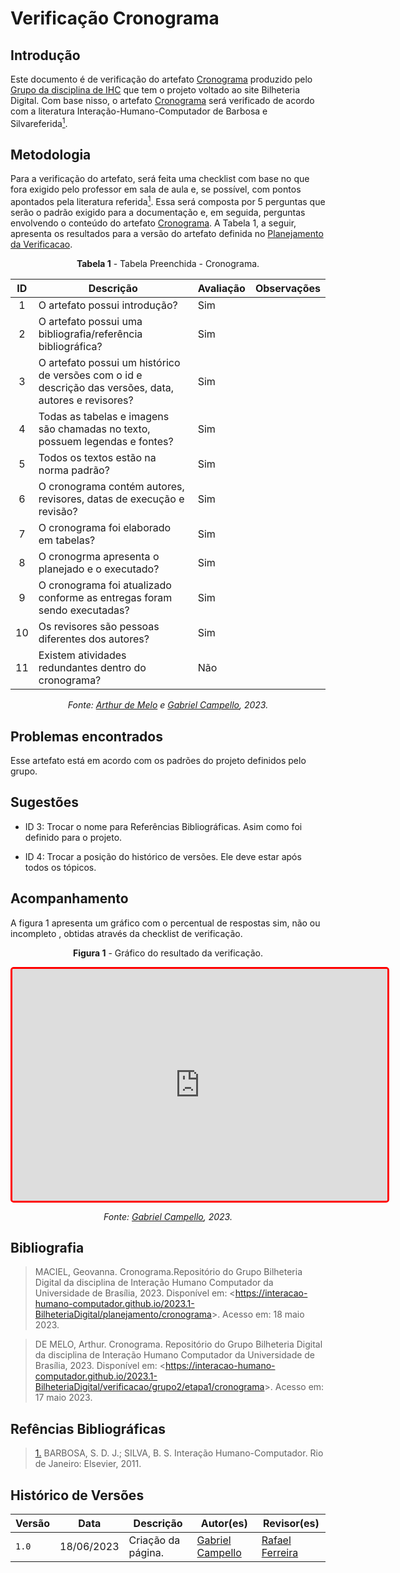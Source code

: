 # Verificação Cronograma

## Introdução

Este documento é de verificação do artefato [Cronograma](../../../../planejamento/cronograma) produzido pelo [Grupo da disciplina de IHC](https://github.com/Interacao-Humano-Computador/2023.1-BilheteriaDigital) que tem o projeto voltado ao site Bilheteria Digital. Com base nisso, o artefato [Cronograma](../../../../planejamento/cronograma) será verificado de acordo com a literatura Interação-Humano-Computador de Barbosa e Silvareferida<a id=anchor_1 href="#REF1"><sup>1</sup></a>.

## Metodologia

Para a verificação do artefato, será feita uma checklist com base no que fora exigido pelo professor em sala de aula e, se possível, com pontos apontados pela literatura referida<a id=anchor_1 href="#REF1"><sup>1</sup></a>. Essa será composta por 5 perguntas que serão o padrão exigido para a documentação e, em seguida, perguntas envolvendo o conteúdo do artefato [Cronograma](../../../../planejamento/cronograma). A Tabela 1, a seguir, apresenta os resultados para a versão do artefato definida no [Planejamento da Verificacao](../etapa1/planejamento-verificacao-etapa1-grupo.md).

<center>

**Tabela 1** - Tabela Preenchida - Cronograma.

| ID  | Descrição                                                                                              | Avaliação | Observações |
| :-: | ------------------------------------------------------------------------------------------------------ | --------- | ----------- |
|  1  | O artefato possui introdução?                                                                          | Sim       |             |
|  2  | O artefato possui uma bibliografia/referência bibliográfica?                                           | Sim       |             |
|  3  | O artefato possui um histórico de versões com o id e descrição das versões, data, autores e revisores? | Sim       |             |
|  4  | Todas as tabelas e imagens são chamadas no texto, possuem legendas e fontes?                           | Sim       |             |
|  5  | Todos os textos estão na norma padrão?                                                                 | Sim       |             |
|  6  | O cronograma contém autores, revisores, datas de execução e revisão?                                   | Sim       |             |
|  7  | O cronograma foi elaborado em tabelas?                                                                 | Sim       |             |
|  8  | O cronogrma apresenta o planejado e o executado?                                                       | Sim       |             |
|  9  | O cronograma foi atualizado conforme as entregas foram sendo executadas?                               | Sim       |             |
| 10  | Os revisores são pessoas diferentes dos autores?                                                       | Sim       |             |
| 11  | Existem atividades redundantes dentro do cronograma?                                                   | Não       |             |

_Fonte: [Arthur de Melo](https://github.com/arthurmlv) e [Gabriel Campello](https://github.com/G16C), 2023._

</center>

## Problemas encontrados

Esse artefato está em acordo com os padrões do projeto definidos pelo grupo.

## Sugestões

- ID 3: Trocar o nome para Referências Bibliográficas. Asim como foi definido para o projeto.

- ID 4: Trocar a posição do histórico de versões. Ele deve estar após todos os tópicos.

## Acompanhamento

A figura 1 apresenta um gráfico com o percentual de respostas sim, não ou incompleto , obtidas através da checklist de verificação.

<center>

**Figura 1** - Gráfico do resultado da verificação.

<iframe style="border-radius: 5px; border:3px solid red" width="600" height="371" seamless frameborder="0" scrolling="no" src="https://docs.google.com/spreadsheets/d/e/2PACX-1vTHV7jplgUshX6dbIEAeVJOioKIHum7BKNRXSFDaegPhoRZ4XuwygBcsaZP8ALhRz6UlvoC2pcvRE1m/pubchart?oid=1173061604&amp;format=interactive"></iframe>

_Fonte: [Gabriel Campello](https://github.com/G16C), 2023._

</center>

## Bibliografia

> MACIEL, Geovanna. Cronograma.Repositório do Grupo Bilheteria Digital da disciplina de Interação Humano Computador da Universidade de Brasília, 2023. Disponível em: <<https://interacao-humano-computador.github.io/2023.1-BilheteriaDigital/planejamento/cronograma>>. Acesso em: 18 maio 2023.

> DE MELO, Arthur. Cronograma. Repositório do Grupo Bilheteria Digital da disciplina de Interação Humano Computador da Universidade de Brasília, 2023. Disponível em: <<https://interacao-humano-computador.github.io/2023.1-BilheteriaDigital/verificacao/grupo2/etapa1/cronograma>>. Acesso em: 17 maio 2023.

## Refências Bibliográficas

> <a id="REF1" href="#anchor_1">1.</a> BARBOSA, S. D. J.; SILVA, B. S. Interação Humano-Computador. Rio de Janeiro: Elsevier, 2011.

## Histórico de Versões

| Versão | Data       | Descrição          | Autor(es)                                   | Revisor(es)                                      |
| ------ | ---------- | ------------------ | ------------------------------------------- | ------------------------------------------------ |
| `1.0`  | 18/06/2023 | Criação da página. | [Gabriel Campello](https://github.com/G16C) | [Rafael Ferreira](https://github.com/RafaelCLG0) |
